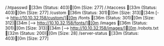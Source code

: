 /.htpasswd           [33m (Status: 403)[0m [Size: 277]
/.htaccess           [33m (Status: 403)[0m [Size: 277]
/custom              [36m (Status: 301)[0m [Size: 313][34m [--> http://10.10.32.158/custom/][0m
/fonts               [36m (Status: 301)[0m [Size: 312][34m [--> http://10.10.32.158/fonts/][0m
/images              [36m (Status: 301)[0m [Size: 313][34m [--> http://10.10.32.158/images/][0m
/robots.txt          [32m (Status: 200)[0m [Size: 28]
/server-status       [33m (Status: 403)[0m [Size: 277]
